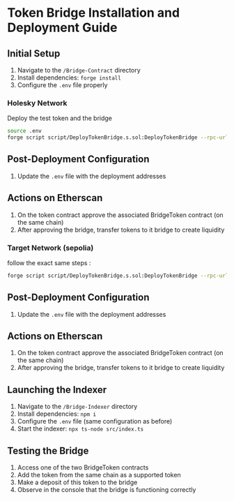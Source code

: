 # Token Bridge Installation and Deployment Guide

## Initial Setup
1. Navigate to the `/Bridge-Contract` directory
2. Install dependencies: `forge install`
3. Configure the `.env` file properly


### Holesky Network
Deploy the test token and the bridge 

```bash
source .env
forge script script/DeployTokenBridge.s.sol:DeployTokenBridge --rpc-url $HOLESKY_RPC_URL --broadcast --verify
```

## Post-Deployment Configuration
1. Update the `.env` file with the deployment addresses

## Actions on Etherscan
1. On the token contract approve the associated BridgeToken contract (on the same chain)
2. After approving the bridge, transfer tokens to it bridge to create liquidity




### Target Network (sepolia)
follow the exact same steps :

```bash
forge script script/DeployTokenBridge.s.sol:DeployTokenBridge --rpc-url $TARGET_CHAIN_RPC_URL --broadcast --verify
```
## Post-Deployment Configuration
1. Update the `.env` file with the deployment addresses

## Actions on Etherscan
1. On the token contract approve the associated BridgeToken contract (on the same chain)
2. After approving the bridge, transfer tokens to it bridge to create liquidity



## Launching the Indexer
1. Navigate to the `/Bridge-Indexer` directory
2. Install dependencies: `npm i`
3. Configure the `.env` file (same configuration as before)
4. Start the indexer: `npx ts-node src/index.ts`

## Testing the Bridge
1. Access one of the two BridgeToken contracts
2. Add the token from the same chain as a supported token
3. Make a deposit of this token to the bridge
4. Observe in the console that the bridge is functioning correctly